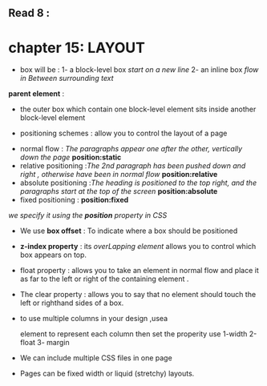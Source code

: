 ## Read 8 :

# chapter 15: LAYOUT

* box will  be :
1- a block-level box  *start on a new line*
2- an inline box  *flow in Between surrounding text*

**parent element** :
 * the outer box which contain  one block-level element sits inside another block-level element

 * positioning schemes : allow you to control the layout of a page
 - normal flow : *The paragraphs appear one after the other, vertically down the page*
 **position:static**
 - relative positioning :*The 2nd paragraph has been pushed down and right , otherwise have been in normal flow*
 **position:relative**
 - absolute positioning :*The heading is positioned to the top right, and the paragraphs start at the top of the screen*
 **position:absolute**
 - fixed positioning : **position:fixed**
 
  *we specify it using the **position** property in CSS*

  * We use **box offset** : To indicate where a box should be positioned
  * **z-index property**  : its *overLapping element* allows you to control which box appears on top.

  * float property : allows you to take an element in normal flow and place it as far to the left or right of the containing element .
  
  * The clear property : allows you to say that no element should touch the left or righthand sides of a box.

  * to use multiple columns in your design ,usea <div> element to represent each column
  then set the properity use 1-width  2-float  3- margin 

  * We can include multiple CSS files in one page
  * Pages can be fixed width or liquid (stretchy) layouts.


  
